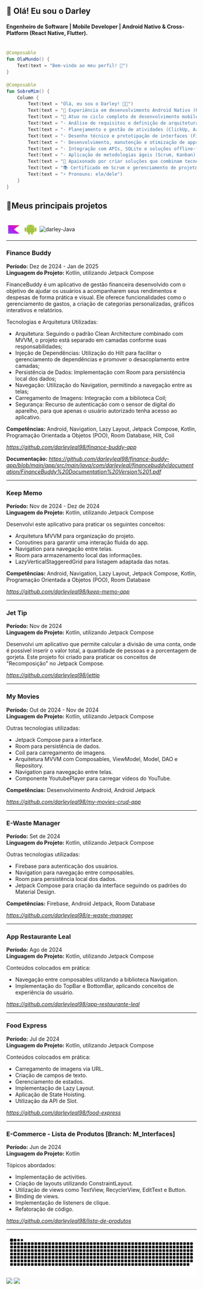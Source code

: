 ## 👋 Olá! Eu sou o Darley

#### Engenheiro de Software | Mobile Developer | Android Nativo & Cross-Platform (React Native, Flutter).

```kotlin

@Composable
fun OlaMundo() {
    Text(text = "Bem-vindo ao meu perfil! 🚀")
}

@Composable
fun SobreMim() {
    Column {
        Text(text = "Olá, eu sou o Darley! 🧑‍💻")
        Text(text = "💼 Experiência em desenvolvimento Android Nativo (Kotlin, Java, Jetpack Compose, XML) e apps multiplataforma (React Native, Flutter).")
        Text(text = "🚀 Atuo no ciclo completo de desenvolvimento mobile:")
        Text(text = "- Análise de requisitos e definição de arquitetura de apps")
        Text(text = "- Planejamento e gestão de atividades (ClickUp, Azure DevOps)")
        Text(text = "- Desenho técnico e prototipação de interfaces (Figma)")
        Text(text = "- Desenvolvimento, manutenção e otimização de apps")
        Text(text = "- Integração com APIs, SQLite e soluções offline-first")
        Text(text = "- Aplicação de metodologias ágeis (Scrum, Kanban) e boas práticas de engenharia")
        Text(text = "🌟 Apaixonado por criar soluções que combinam tecnologia, experiência do usuário e resultados reais.")
        Text(text = "📚 Certificado em Scrum e gerenciamento de projetos, com experiência em governança de TI e acompanhamento de entregas.")
        Text(text = "⚡ Pronouns: ele/dele")
    }
}


```

## 🚀Meus principais projetos

<div style="display: inline_block"><br>
  <img align="center" alt="darley-kotlin" height="30" width="40" src="https://raw.githubusercontent.com/devicons/devicon/master/icons/kotlin/kotlin-original.svg">
  <img align="center" alt="darley-android" height="30" width="40" src="https://raw.githubusercontent.com/devicons/devicon/master/icons/android/android-original.svg">
  <img align="center" alt="darley-Java" height="30" width="40" src="https://cdn.jsdelivr.net/gh/devicons/devicon/icons/java/java-original.svg" /> 
</div>

--- 

### Finance Buddy

**Período:** Dez de 2024 - Jan de 2025  
**Linguagem do Projeto:** Kotlin, utilizando Jetpack Compose

FinanceBuddy é um aplicativo de gestão financeira desenvolvido com o objetivo de ajudar os usuários a acompanharem seus rendimentos e despesas de forma prática e visual. Ele oferece funcionalidades como o gerenciamento de gastos, a criação de categorias personalizadas, gráficos interativos e relatórios.

Tecnologias e Arquitetura Utilizadas:


- Arquitetura: Seguindo o padrão Clean Architecture combinado com MVVM, o projeto está separado em camadas conforme suas responsabilidades;
- Injeção de Dependências: Utilização do Hilt para facilitar o gerenciamento de dependências e promover o desacoplamento entre camadas;
- Persistência de Dados: Implementação com Room para persistência local dos dados;
- Navegação: Utilização do Navigation, permitindo a navegação entre as telas;
- Carregamento de Imagens: Integração com a biblioteca Coil;
- Segurança: Recurso de autenticação com o sensor de digital do aparelho, para que apenas o usuário autorizado tenha acesso ao aplicativo.
  

**Competências:** Android, Navigation, Lazy Layout, Jetpack Compose, Kotlin, Programação Orientada a Objetos (POO), Room Database, Hilt, Coil

*https://github.com/darleyleal98/finance-buddy-app*

**Documentação:** *https://github.com/darleyleal98/finance-buddy-app/blob/main/app/src/main/java/com/darleyleal/financebuddy/documentation/FinanceBuddy%20Documentation%20Version%201.pdf*

---

### Keep Memo

**Período:** Nov de 2024 - Dez de 2024  
**Linguagem do Projeto:** Kotlin, utilizando Jetpack Compose

Desenvolvi este aplicativo para praticar os seguintes conceitos:
- Arquitetura MVVM para organização do projeto.
- Coroutines para garantir uma interação fluida do app.
- Navigation para navegação entre telas.
- Room para armazenamento local das informações.
- LazyVerticalStaggeredGrid para listagem adaptada das notas.

**Competências:** Android, Navigation, Lazy Layout, Jetpack Compose, Kotlin, Programação Orientada a Objetos (POO), Room Database

*https://github.com/darleyleal98/keep-memo-app*

---

### Jet Tip

**Período:** Nov de 2024  
**Linguagem do Projeto:** Kotlin, utilizando Jetpack Compose

Desenvolvi um aplicativo que permite calcular a divisão de uma conta, onde é possível inserir o valor total, a quantidade de pessoas e a porcentagem de gorjeta. Este projeto foi criado para praticar os conceitos de "Recomposição" no Jetpack Compose.

*https://github.com/darleyleal98/jettip*

---

### My Movies

**Período:** Out de 2024 - Nov de 2024  
**Linguagem do Projeto:** Kotlin, utilizando Jetpack Compose

Outras tecnologias utilizadas:
- Jetpack Compose para a interface.
- Room para persistência de dados.
- Coil para carregamento de imagens.
- Arquitetura MVVM com Composables, ViewModel, Model, DAO e Repository.
- Navigation para navegação entre telas.
- Componente YoutubePlayer para carregar vídeos do YouTube.

**Competências:** Desenvolvimento Android, Android Jetpack

*https://github.com/darleyleal98/my-movies-crud-app*

---

### E-Waste Manager

**Período:** Set de 2024  
**Linguagem do Projeto:** Kotlin, utilizando Jetpack Compose

Outras tecnologias utilizadas:
- Firebase para autenticação dos usuários.
- Navigation para navegação entre composables.
- Room para persistência local dos dados.
- Jetpack Compose para criação da interface seguindo os padrões do Material Design.

**Competências:** Firebase, Android Jetpack, Room Database

*https://github.com/darleyleal98/e-waste-manager*

---

### App Restaurante Leal

**Período:** Ago de 2024  
**Linguagem do Projeto:** Kotlin, utilizando Jetpack Compose

Conteúdos colocados em prática:
- Navegação entre composables utilizando a biblioteca Navigation.
- Implementação do TopBar e BottomBar, aplicando conceitos de experiência do usuário.

*https://github.com/darleyleal98/app-restaurante-leal*

---

### Food Express

**Período:** Jul de 2024  
**Linguagem do Projeto:** Kotlin, utilizando Jetpack Compose

Conteúdos colocados em prática:
- Carregamento de imagens via URL.
- Criação de campos de texto.
- Gerenciamento de estados.
- Implementação de Lazy Layout.
- Aplicação de State Hoisting.
- Utilização da API de Slot.

*https://github.com/darleyleal98/food-express*

---

### E-Commerce - Lista de Produtos [Branch: M_Interfaces]

**Período:** Jun de 2024  
**Linguagem do Projeto:** Kotlin

Tópicos abordados:
- Implementação de activities.
- Criação de layouts utilizando ConstraintLayout.
- Utilização de views como TextView, RecyclerView, EditText e Button.
- Binding de views.
- Implementação de listeners de clique.
- Refatoração de código.

*https://github.com/darleyleal98/lista-de-produtos*

---

<picture>
  <source media="(prefers-color-scheme: dark)" srcset="https://raw.githubusercontent.com/platane/snk/output/github-contribution-grid-snake-dark.svg"/>
  <source media="(prefers-color-scheme: light)" srcset="https://raw.githubusercontent.com/platane/snk/output/github-contribution-grid-snake.svg"/>
  <img alt="github contribution grid snake animation" src="https://raw.githubusercontent.com/platane/snk/output/github-contribution-grid-snake.svg"/>
</picture>

<div> 
  <a href="mailto:darleyleal98@gmail.com"><img src="https://img.shields.io/badge/-Gmail-%23333?style=for-the-badge&logo=gmail&logoColor=white" target="_blank"></a>
  <a href="https://www.linkedin.com/in/darleyleal" target="_blank"><img src="https://img.shields.io/badge/-LinkedIn-%230077B5?style=for-the-badge&logo=linkedin&logoColor=white" target="_blank"></a> 
</div>
